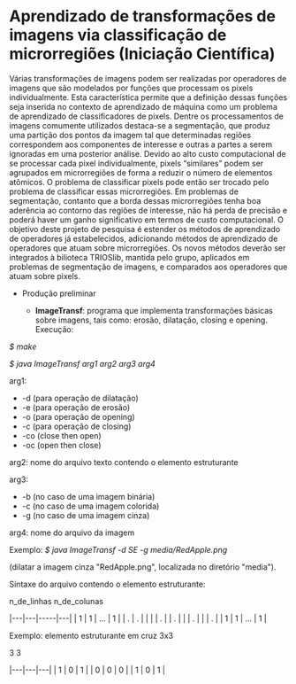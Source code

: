 # Aprendizado de transformações de imagens via classificação de microrregiões (Iniciação Científica)
Várias transformações de imagens podem ser realizadas por operadores de imagens que são modelados por funções que processam os pixels individualmente. Esta caracterı́stica permite que a definição dessas funções seja inserida no contexto de aprendizado de máquina como um problema de aprendizado de classificadores de pixels. Dentre os processamentos de imagens comumente utilizados destaca-se a segmentação, que produz uma partição dos pontos da imagem tal que determinadas regiões correspondem aos componentes de interesse e outras a partes a serem ignoradas em uma posterior análise. Devido ao alto custo computacional de se processar cada pixel individualmente, pixels “similares” podem ser agrupados em microrregiões de forma a reduzir o número de elementos atômicos. O problema de classificar pixels pode então ser trocado pelo problema de classificar essas microrregiões. Em problemas de segmentação, contanto que a borda dessas microrregiões tenha boa aderência ao contorno das regiões de interesse, não há perda de precisão e poderá haver um ganho significativo em termos de custo computacional. O objetivo deste projeto de pesquisa é estender os métodos de aprendizado de operadores já estabelecidos, adicionando métodos de aprendizado de operadores que atuam sobre microrregiões. Os novos métodos deverão ser integrados à bilioteca TRIOSlib, mantida pelo grupo, aplicados em problemas de segmentação de imagens, e comparados aos operadores que atuam sobre pixels. 

* Produção preliminar 

  * **ImageTransf**: programa que implementa transformações básicas sobre imagens, tais como: erosão, dilatação, closing e opening. Execução:
  
*$ make*

*$ java ImageTransf arg1 arg2 arg3 arg4*

arg1: 
  * -d (para operação de dilatação) 
  * -e (para operação de erosão)
  * -o (para operação de opening) 
  * -c (para operação de closing)
  * -co (close then open)
  * -oc (open then close)

arg2: nome do arquivo texto contendo o elemento estruturante

arg3: 
  * -b (no caso de uma imagem binária) 
  * -c (no caso de uma imagem colorida)
  * -g (no caso de uma imagem cinza) 

arg4: nome do arquivo da imagem

Exemplo: *$ java ImageTransf -d SE -g media/RedApple.png*

(dilatar a imagem cinza "RedApple.png", localizada no diretório "media").

Síntaxe do arquivo contendo o elemento estruturante: 

n_de_linhas n_de_colunas

|---|---|-----|---|
| 1 | 1 | ... | 1 |
| . | . |     |   |
| . |   | .   |   |
| . |   |     | . |
| 1 | 1 | ... | 1 |

Exemplo: elemento estruturante em cruz 3x3

3 3

|---|---|---|
| 1 | 0 | 1 |
| 0 | 0 | 0 |
| 1 | 0 | 1 |
 
